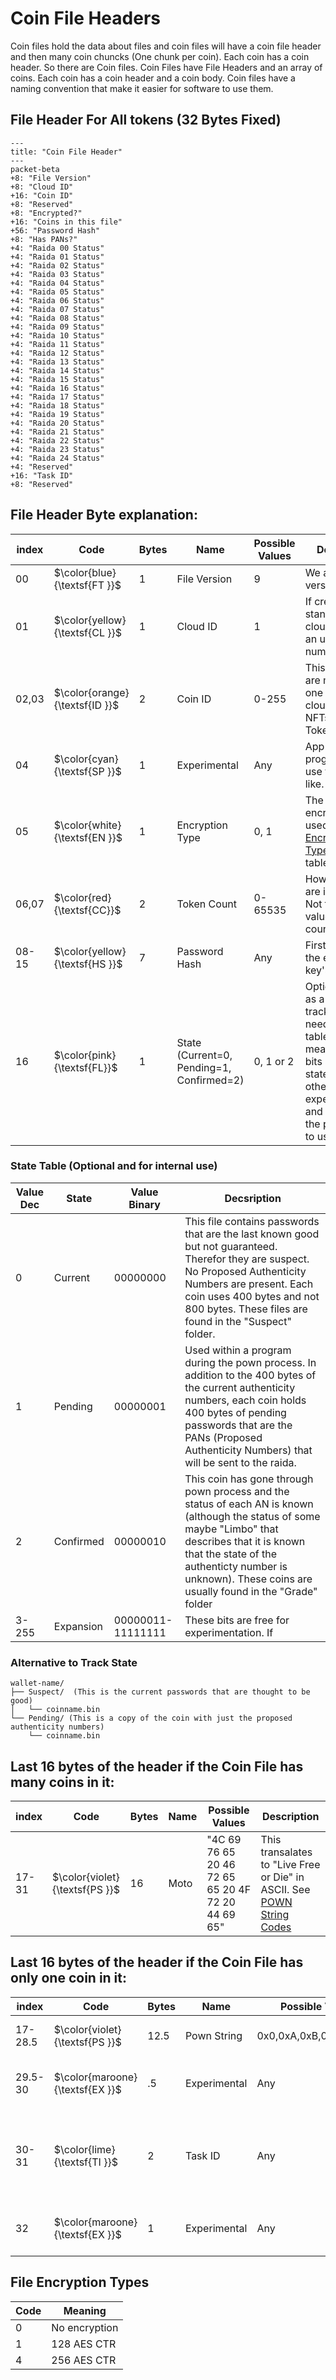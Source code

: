 # Coin File Headers
Coin files hold the data about files and coin files will have a coin file header and then many coin chuncks (One chunk per coin). Each coin has a coin header.
So there are Coin files. Coin Files have File Headers and an array of coins. Each coin has a coin header and a coin body. 
Coin files have a naming convention that make it easier for software to use them. 


## File Header For All tokens (32 Bytes Fixed)


```mermaid
---
title: "Coin File Header"
---
packet-beta
+8: "File Version"
+8: "Cloud ID"
+16: "Coin ID"
+8: "Reserved"
+8: "Encrypted?"
+16: "Coins in this file"
+56: "Password Hash"
+8: "Has PANs?"
+4: "Raida 00 Status"
+4: "Raida 01 Status"
+4: "Raida 02 Status"
+4: "Raida 03 Status"
+4: "Raida 04 Status"
+4: "Raida 05 Status"
+4: "Raida 06 Status"
+4: "Raida 07 Status"
+4: "Raida 08 Status"
+4: "Raida 09 Status"
+4: "Raida 10 Status"
+4: "Raida 11 Status"
+4: "Raida 12 Status"
+4: "Raida 13 Status"
+4: "Raida 14 Status"
+4: "Raida 15 Status"
+4: "Raida 16 Status"
+4: "Raida 17 Status"
+4: "Raida 18 Status"
+4: "Raida 19 Status"
+4: "Raida 20 Status"
+4: "Raida 21 Status"
+4: "Raida 22 Status"
+4: "Raida 23 Status"
+4: "Raida 24 Status"
+4: "Reserved"
+16: "Task ID"
+8: "Reserved"

```


## File Header Byte explanation:
index | Code | Bytes |  Name | Possible Values | Description
---|---|---|---|---|---
00|$\color{blue}{\textsf{FT }}$      | 1 | File Version       | 9             | We are on file version 9 now.
01|$\color{yellow}{\textsf{CL }}$    | 1 | Cloud ID           | 1             | If creating a new stand alone cloud, choose an unused number.
02,03|$\color{orange}{\textsf{ID }}$ | 2 | Coin ID            | 0-255         | This is if there are more than one coin on your cloud. Useful for NFTs, Stable Tokens, etc.
04|$\color{cyan}{\textsf{SP }}$      | 1 | Experimental    | Any | App programmer can use this as they like. 
05|$\color{white}{\textsf{EN }}$     | 1 | Encryption Type    | 0, 1          | The type of encryption to be used (See [Encryption Types](encryption-types.md)encryption table)
06,07|$\color{red}{\textsf{CC}}$     | 2 | Token Count        | 0-65535       | How many notes are in the file. Not the total value but total count. 
08-15|$\color{yellow}{\textsf{HS }}$ | 7 | Password Hash      | Any           | First 7 bytes of the encryption key's MD5 Hash  
16| $\color{pink}{\textsf{FL}}$    | 1 | State (Current=0, Pending=1, Confirmed=2)     | 0, 1 or 2 | Optional: Used as a way to track state if needed. See table below for meanings.  Two bits are for pown state. The six other bits are experimental and are free for the programmer to use.

### State Table (Optional and for internal use)
Value Dec | State | Value Binary | Decsription
---|---|---|---
0 | Current | 00000000 | This file contains passwords that are the last known good but not guaranteed. Therefor they are suspect. No Proposed Authenticity Numbers are present. Each coin uses 400 bytes and not 800 bytes. These files are found in the "Suspect" folder.
1 | Pending | 00000001 | Used within a program during the pown process. In addition to the 400 bytes of the current authenticity numbers, each coin holds 400 bytes of pending passwords that are the PANs (Proposed Authenticity Numbers) that will be sent to the raida. 
2 | Confirmed | 00000010 | This coin has gone through pown process and the status of each AN is known (although the status of some maybe "Limbo" that describes that it is known that the state of the authenticty number is unknown). These coins are usually found in the "Grade" folder 
3-255 | Expansion | 00000011-11111111 | These bits are free for experimentation. If 

### Alternative to Track State
```
wallet-name/
├── Suspect/  (This is the current passwords that are thought to be good)
│   └── coinname.bin
└── Pending/ (This is a copy of the coin with just the proposed authenticity numbers) 
    └── coinname.bin
```


## Last 16 bytes of the header if the Coin File has many coins in it:
index | Code | Bytes |  Name | Possible Values | Description
---|---|---|---|---|---
17-31|$\color{violet}{\textsf{PS }}$ | 16| Moto |"4C 69 76 65 20 46 72 65 65 20 4F 72 20 44 69 65"|This transalates to "Live Free or Die" in ASCII. See [POWN String Codes](pown-string-codes.md)

## Last 16 bytes of the header if the Coin File has only one coin in it:
index | Code | Bytes |  Name | Possible Values | Description
---|---|---|---|---|---
17-28.5|$\color{violet}{\textsf{PS }}$ | 12.5| Pown String | 0x0,0xA,0xB,0xC,0xE,0xF | [POWN String Codes](pown-string-codes.md)
29.5-30|$\color{maroone}{\textsf{EX }}$    | .5 | Experimental    | Any | App programmer can use this as they like. 
30-31|$\color{lime}{\textsf{TI }}$ | 2 | Task ID     | Any                     | Allows program to give coin a tracking number for accounting purposes
32|$\color{maroone}{\textsf{EX }}$    | 1 | Experimental    | Any | App programmer can use this as they like. 

## File Encryption Types
Code | Meaning
---|---
0 | No encryption
1 | 128 AES CTR
4 | 256 AES CTR
